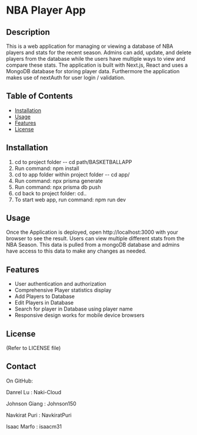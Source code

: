 # NBA Player App

## Description

This is a web application for managing or viewing a database of NBA players and stats for the recent season. Admins can add, update, and delete players from the database while the users have multiple ways to view and compare these stats. The application is built with Next.js, React and uses a MongoDB database for storing player data. Furthermore the application makes use of nextAuth for user login / validation. 

## Table of Contents
- [Installation](#installation)
- [Usage](#usage)
- [Features](#features)
- [License](#license)

## Installation
1. cd to project folder -- cd path/BASKETBALLAPP
2. Run command: npm install
3. cd to app folder within project folder -- cd app/
4. Run command: npx prisma generate
5. Run command: npx prisma db push
5. cd back to project folder: cd..
6. To start web app, run command: npm run dev

## Usage
Once the Application is deployed, open http://localhost:3000 with your browser to see the result. Users can view multiple different stats from the NBA Season. This data is pulled from a mongoDB database and admins have access to this data to make any changes as needed.

## Features
- User authentication and authorization
- Comprehensive Player statistics display
- Add Players to Database
- Edit Players in Database
- Search for player in Database using player name
- Responsive design works for mobile device browsers


## License
(Refer to LICENSE file)

## Contact

On GitHub:

Danrel Lu : Naki-Cloud

Johnson Giang : Johnson150

Navkirat Puri : NavkiratPuri

Isaac Marfo : isaacm31
